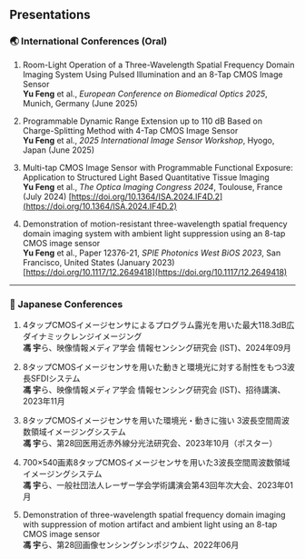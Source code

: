 ## Presentations

### 🌏 International Conferences (Oral)

1. Room-Light Operation of a Three-Wavelength Spatial Frequency Domain Imaging System Using Pulsed Illumination and an 8-Tap CMOS Image Sensor  
   **Yu Feng** et al., *European Conference on Biomedical Optics 2025*, Munich, Germany (June 2025)

2. Programmable Dynamic Range Extension up to 110 dB Based on Charge-Splitting Method with 4-Tap CMOS Image Sensor  
   **Yu Feng** et al., *2025 International Image Sensor Workshop*, Hyogo, Japan (June 2025)

3. Multi-tap CMOS Image Sensor with Programmable Functional Exposure: Application to Structured Light Based Quantitative Tissue Imaging  
   **Yu Feng** et al., *The Optica Imaging Congress 2024*, Toulouse, France (July 2024)
   [https://doi.org/10.1364/ISA.2024.IF4D.2](https://doi.org/10.1364/ISA.2024.IF4D.2)

5. Demonstration of motion-resistant three-wavelength spatial frequency domain imaging system with ambient light suppression using an 8-tap CMOS image sensor  
   **Yu Feng** et al., Paper 12376-21, *SPIE Photonics West BiOS 2023*, San Francisco, United States (January 2023) [https://doi.org/10.1117/12.2649418](https://doi.org/10.1117/12.2649418)

---

### 🗾 Japanese Conferences

1. 4タップCMOSイメージセンサによるプログラム露光を用いた最大118.3dB広ダイナミックレンジイメージング  
   **馮 宇**ら、映像情報メディア学会 情報センシング研究会 (IST)、2024年09月

2. 8タップCMOSイメージセンサを用いた動きと環境光に対する耐性をもつ3波長SFDIシステム  
   **馮 宇**ら、映像情報メディア学会 情報センシング研究会 (IST)、招待講演、2023年11月

3. 8タップCMOSイメージセンサを用いた環境光・動きに強い 3波長空間周波数領域イメージングシステム  
   **馮 宇**ら、第28回医用近赤外線分光法研究会、2023年10月（ポスター）

4. 700×540画素8タップCMOSイメージセンサを用いた3波長空間周波数領域イメージングシステム  
   **馮 宇**ら、一般社団法人レーザー学会学術講演会第43回年次大会、2023年01月

5. Demonstration of three-wavelength spatial frequency domain imaging with suppression of motion artifact and ambient light using an 8-tap CMOS image sensor  
   **馮 宇**ら、第28回画像センシングシンポジウム、2022年06月
